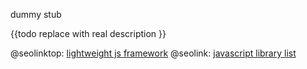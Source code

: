 
dummy stub

{{todo replace with real description }}


@seolinktop: [lightweight js framework](https://webix.com)
@seolink: [javascript library list](https://webix.com/widget/list/)